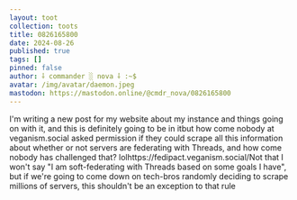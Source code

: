 ```yaml
---
layout: toot
collection: toots
title: 0826165800
date: 2024-08-26
published: true
tags: []
pinned: false
author: ⸸ commander ░ nova ⸸ :~$
avatar: /img/avatar/daemon.jpeg
mastodon: https://mastodon.online/@cmdr_nova/0826165800
---
```


I'm writing a new post for my website about my instance and things going on with it, and this is definitely going to be in itbut how come nobody at veganism.social asked permission if they could scrape all this information about whether or not servers are federating with Threads, and how come nobody has challenged that? lolhttps://fedipact.veganism.social/Not that I won't say "I am soft-federating with Threads based on some goals I have", but if we're going to come down on tech-bros randomly deciding to scrape millions of servers, this shouldn't be an exception to that rule
